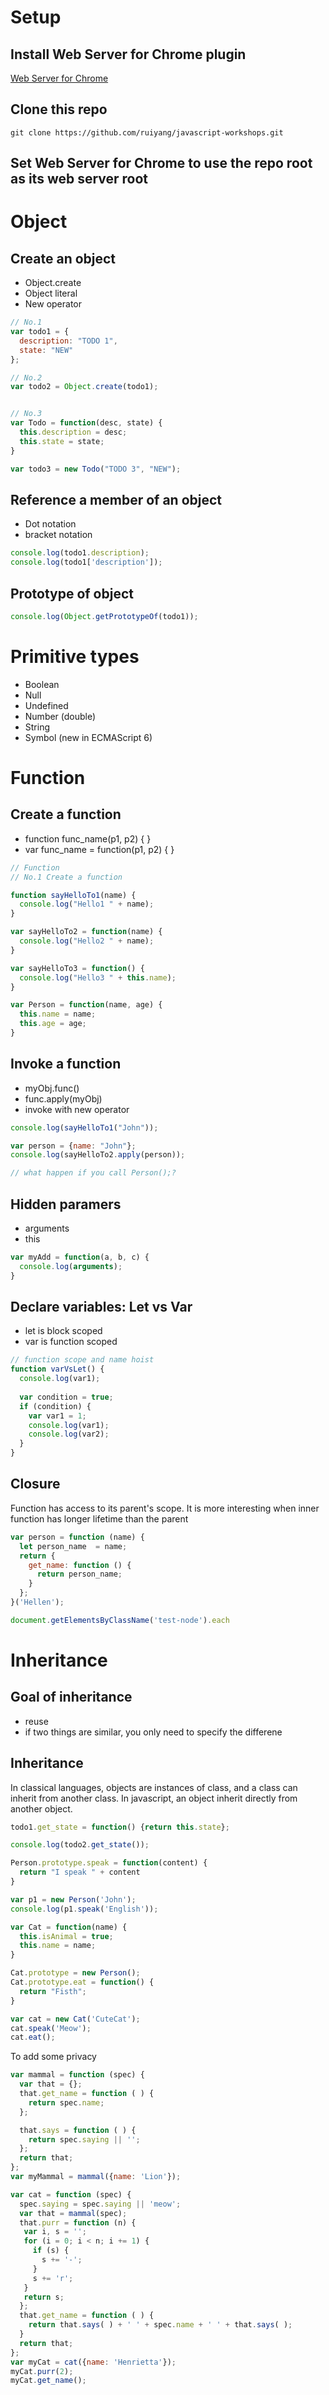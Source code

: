 # Setup
## Install Web Server for Chrome plugin
[Web Server for Chrome](https://chrome.google.com/webstore/detail/web-server-for-chrome/ofhbbkphhbklhfoeikjpcbhemlocgigb?hl=en)
## Clone this repo

```shell
git clone https://github.com/ruiyang/javascript-workshops.git
```
## Set Web Server for Chrome to use the repo root as its web server root

# Object
## Create an object
  - Object.create
  - Object literal
  - New operator

```javascript
// No.1
var todo1 = {
  description: "TODO 1",
  state: "NEW"
};

// No.2
var todo2 = Object.create(todo1);


// No.3
var Todo = function(desc, state) {
  this.description = desc;
  this.state = state;
}

var todo3 = new Todo("TODO 3", "NEW");

```
## Reference a member of an object
  - Dot notation
  - bracket notation

```javascript
console.log(todo1.description);
console.log(todo1['description']);
```

## Prototype of object

```javascript
console.log(Object.getPrototypeOf(todo1));
```

# Primitive types
  - Boolean
  - Null
  - Undefined
  - Number (double)
  - String
  - Symbol (new in ECMAScript 6)

# Function
## Create a function
  - function func_name(p1, p2) { <body>}
  - var func_name = function(p1, p2) { <body> }

```javascript
// Function
// No.1 Create a function

function sayHelloTo1(name) {
  console.log("Hello1 " + name);
}

var sayHelloTo2 = function(name) {
  console.log("Hello2 " + name);
}

var sayHelloTo3 = function() {
  console.log("Hello3 " + this.name);
}

var Person = function(name, age) {
  this.name = name;
  this.age = age;
}
```

## Invoke a function
  - myObj.func()
  - func.apply(myObj)
  - invoke with new operator

```javascript
console.log(sayHelloTo1("John"));

var person = {name: "John"};
console.log(sayHelloTo2.apply(person));

// what happen if you call Person();?
```

## Hidden paramers
  - arguments
  - this

```javascript
var myAdd = function(a, b, c) {
  console.log(arguments);
}
```

## Declare variables: Let vs Var
  - let is block scoped
  - var is function scoped

```javascript
// function scope and name hoist
function varVsLet() {
  console.log(var1);
  
  var condition = true;
  if (condition) {
    var var1 = 1;
    console.log(var1);
    console.log(var2);
  }
}
```
## Closure
Function has access to its parent's scope. It is more interesting when inner function has longer lifetime than the parent
```javascript
var person = function (name) {
  let person_name  = name;
  return {
    get_name: function () {
      return person_name;
    }
  };
}('Hellen');
```

```javascript
document.getElementsByClassName('test-node').each
```
# Inheritance
## Goal of inheritance
  - reuse
  - if two things are similar, you only need to specify the differene
## Inheritance
In classical languages, objects are instances of class, and a class can inherit from another class. In javascript, an object
inherit directly from another object.

```javascript
todo1.get_state = function() {return this.state};

console.log(todo2.get_state());
```

```javascript
Person.prototype.speak = function(content) {
  return "I speak " + content
}

var p1 = new Person('John');
console.log(p1.speak('English'));
```

```javascript
var Cat = function(name) {
  this.isAnimal = true;
  this.name = name;
}

Cat.prototype = new Person();
Cat.prototype.eat = function() {
  return "Fisth";
}

var cat = new Cat('CuteCat');
cat.speak('Meow');
cat.eat();
```

To add some privacy

```javascript
var mammal = function (spec) {
  var that = {};
  that.get_name = function ( ) {
    return spec.name;
  };

  that.says = function ( ) {
    return spec.saying || '';
  };
  return that;
};
var myMammal = mammal({name: 'Lion'});

var cat = function (spec) {
  spec.saying = spec.saying || 'meow';
  var that = mammal(spec);
  that.purr = function (n) {
   var i, s = '';
   for (i = 0; i < n; i += 1) {
     if (s) {
       s += '-';
     }
     s += 'r';
   }
   return s;
  };
  that.get_name = function ( ) {
    return that.says( ) + ' ' + spec.name + ' ' + that.says( );
  }
  return that;
};
var myCat = cat({name: 'Henrietta'});
myCat.purr(2);
myCat.get_name();
```
